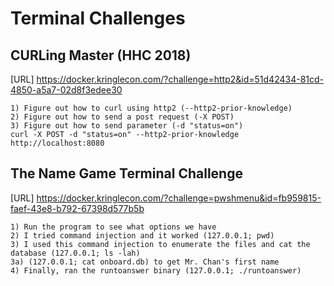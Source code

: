 # Terminal Challenges

## CURLing Master (HHC 2018)
[URL] https://docker.kringlecon.com/?challenge=http2&id=51d42434-81cd-4850-a5a7-02d8f3edee30
```
1) Figure out how to curl using http2 (--http2-prior-knowledge)
2) Figure out how to send a post request (-X POST)
3) Figure out how to send parameter (-d "status=on")
curl -X POST -d "status=on" --http2-prior-knowledge http://localhost:8080
```

## The Name Game Terminal Challenge
[URL] https://docker.kringlecon.com/?challenge=pwshmenu&id=fb959815-faef-43e8-b792-67398d577b5b
```
1) Run the program to see what options we have
2) I tried command injection and it worked (127.0.0.1; pwd)
3) I used this command injection to enumerate the files and cat the database (127.0.0.1; ls -lah)
3a) (127.0.0.1; cat onboard.db) to get Mr. Chan's first name
4) Finally, ran the runtoanswer binary (127.0.0.1; ./runtoanswer)
```